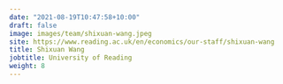 ```yaml
---
date: "2021-08-19T10:47:58+10:00"
draft: false
image: images/team/shixuan-wang.jpeg
site: https://www.reading.ac.uk/en/economics/our-staff/shixuan-wang
title: Shixuan Wang
jobtitle: University of Reading
weight: 8
---
```

